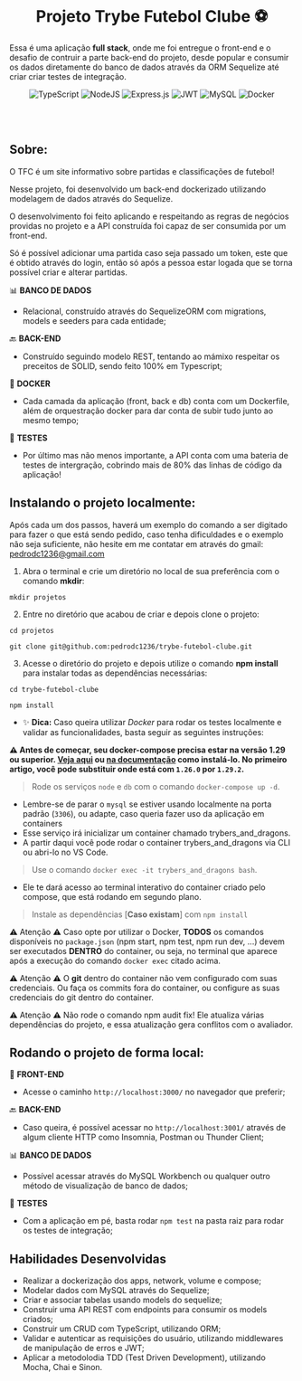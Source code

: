<h1 align="center"> Projeto Trybe Futebol Clube ⚽ </h1>

Essa é uma aplicação <strong>full stack</strong>, onde me foi entregue o front-end e o desafio de contruir a parte back-end do projeto, desde popular e consumir os dados diretamente do banco de dados através da ORM Sequelize até criar criar testes de integração.

 <div align="center">
 
 ![TypeScript](https://img.shields.io/badge/typescript-%23007ACC.svg?style=for-the-badge&logo=typescript&logoColor=white)
 ![NodeJS](https://img.shields.io/badge/node.js-6DA55F?style=for-the-badge&logo=node.js&logoColor=white)
 ![Express.js](https://img.shields.io/badge/express.js-%23404d59.svg?style=for-the-badge&logo=express&logoColor=%2361DAFB)
 ![JWT](https://img.shields.io/badge/JWT-black?style=for-the-badge&logo=JSON%20web%20tokens)
 ![MySQL](https://img.shields.io/badge/mysql-%2300f.svg?style=for-the-badge&logo=mysql&logoColor=white)
 ![Docker](https://img.shields.io/badge/docker-%230db7ed.svg?style=for-the-badge&logo=docker&logoColor=white)
 
</div>
<br/> <br/>

<h2 align="left"> Sobre: </h2>

O TFC é um site informativo sobre partidas e classificações de futebol!

Nesse projeto, foi desenvolvido um back-end dockerizado utilizando modelagem de dados através do Sequelize.

O desenvolvimento foi feito aplicando e respeitando as regras de negócios providas no projeto e a API construída foi capaz de ser consumida por um front-end.

Só é possível adicionar uma partida caso seja passado um token, este que é obtido através do login, então só após a pessoa estar logada que se torna possível criar e alterar partidas.

📊 **BANCO DE DADOS**
  - Relacional, construído através do SequelizeORM com migrations, models e seeders para cada entidade;

🔙 **BACK-END**
 - Construído seguindo modelo REST, tentando ao mámixo respeitar os preceitos de SOLID, sendo feito 100% em Typescript;
 
🐋 **DOCKER**
 - Cada camada da aplicação (front, back e db) conta com um Dockerfile, além de orquestração docker para dar conta de subir tudo junto ao mesmo tempo;
 
🧪 **TESTES**
 - Por último mas não menos importante, a API conta com uma bateria de testes de intergração, cobrindo mais de 80% das linhas de código da aplicação!
 

## Instalando o projeto localmente:
 
Após cada um dos passos, haverá um exemplo do comando a ser digitado para fazer o que está sendo pedido, caso tenha dificuldades e o exemplo não seja suficiente, não hesite em me contatar em através do gmail: pedrodc1236@gmail.com 

1. Abra o terminal e crie um diretório no local de sua preferência com o comando **mkdir**:
  ```
  mkdir projetos
  ```
2. Entre no diretório que acabou de criar e depois clone o projeto:
  ```
  cd projetos
  ```
  ```
  git clone git@github.com:pedrodc1236/trybe-futebol-clube.git
  ```
  
3. Acesse o diretório do projeto e depois utilize o comando **npm install** para instalar todas as dependências necessárias:

  ```
  cd trybe-futebol-clube
  ```
  ```
  npm install
  ```
  
  - ✨ **Dica:** Caso queira utilizar _Docker_ para rodar os testes localmente e validar as funcionalidades, basta seguir as seguintes instruções:

  **:warning: Antes de começar, seu docker-compose precisa estar na versão 1.29 ou superior. [Veja aqui](https://www.digitalocean.com/community/tutorials/how-to-install-and-use-docker-compose-on-ubuntu-20-04-pt) ou [na documentação](https://docs.docker.com/compose/install/) como instalá-lo. No primeiro artigo, você pode substituir onde está com `1.26.0` por `1.29.2`.**

  > Rode os serviços `node` e `db` com o comando `docker-compose up -d`.
  - Lembre-se de parar o `mysql` se estiver usando localmente na porta padrão (`3306`), ou adapte, caso queria fazer uso da aplicação em containers
  - Esse serviço irá inicializar um container chamado trybers_and_dragons.
  - A partir daqui você pode rodar o container trybers_and_dragons via CLI ou abri-lo no VS Code.

  > Use o comando `docker exec -it trybers_and_dragons bash`.
  - Ele te dará acesso ao terminal interativo do container criado pelo compose, que está rodando em segundo plano.

  > Instale as dependências [**Caso existam**] com `npm install`

  ⚠ Atenção ⚠ Caso opte por utilizar o Docker, **TODOS** os comandos disponíveis no `package.json` (npm start, npm test, npm run dev, ...) devem ser executados **DENTRO** do container, ou seja, no terminal que aparece após a execução do comando `docker exec` citado acima. 

  ⚠ Atenção ⚠ O **git** dentro do container não vem configurado com suas credenciais. Ou faça os commits fora do container, ou configure as suas credenciais do git dentro do container.

  ⚠ Atenção ⚠ Não rode o comando npm audit fix! Ele atualiza várias dependências do projeto, e essa atualização gera conflitos com o avaliador.

<h2 align="left">Rodando o projeto de forma local: </h2>

🚪 **FRONT-END**
 - Acesse o caminho `http://localhost:3000/` no navegador que preferir;
 

🔙 **BACK-END**
 - Caso queira, é possível acessar no `http://localhost:3001/` através de algum cliente HTTP como Insomnia, Postman ou Thunder Client;
 
 
📊 **BANCO DE DADOS**
  - Possível acessar através do MySQL Workbench ou qualquer outro método de visualização de banco de dados;


🧪 **TESTES**
 - Com a aplicação em pé, basta rodar `npm test` na pasta raiz para rodar os testes de integração;

## Habilidades Desenvolvidas

- Realizar a dockerização dos apps, network, volume e compose;
- Modelar dados com MySQL através do Sequelize;
- Criar e associar tabelas usando models do sequelize;
- Construir uma API REST com endpoints para consumir os models criados;
- Construir um CRUD com TypeScript, utilizando ORM;
- Validar e autenticar as requisições do usuário, utilizando middlewares de manipulação de erros e JWT;
- Aplicar a metodolodia TDD (Test Driven Development), utilizando Mocha, Chai e Sinon.


